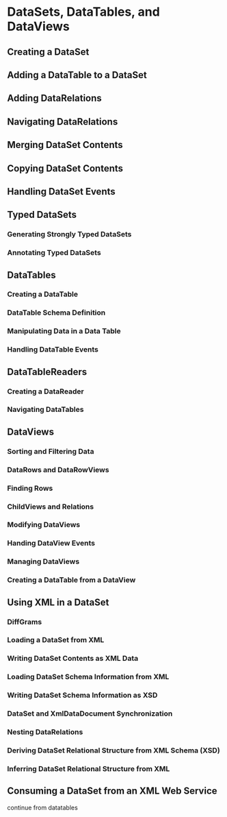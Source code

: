 # DataSets, DataTables, and DataViews
## Creating a DataSet
## Adding a DataTable to a DataSet
## Adding DataRelations
## Navigating DataRelations
## Merging DataSet Contents
## Copying DataSet Contents
## Handling DataSet Events
## Typed DataSets
### Generating Strongly Typed DataSets
### Annotating Typed DataSets
## DataTables
### Creating a DataTable
### DataTable Schema Definition
### Manipulating Data in a Data Table
### Handling DataTable Events
## DataTableReaders
### Creating a DataReader
### Navigating DataTables
## DataViews
### Sorting and Filtering Data
### DataRows and DataRowViews
### Finding Rows
### ChildViews and Relations
### Modifying DataViews
### Handing DataView Events
### Managing DataViews
### Creating a DataTable from a DataView
## Using XML in a DataSet
### DiffGrams
### Loading a DataSet from XML
### Writing DataSet Contents as XML Data
### Loading DataSet Schema Information from XML
### Writing DataSet Schema Information as XSD
### DataSet and XmlDataDocument Synchronization
### Nesting DataRelations
### Deriving DataSet Relational Structure from XML Schema (XSD)
### Inferring DataSet Relational Structure from XML
## Consuming a DataSet from an XML Web Service
continue from datatables
